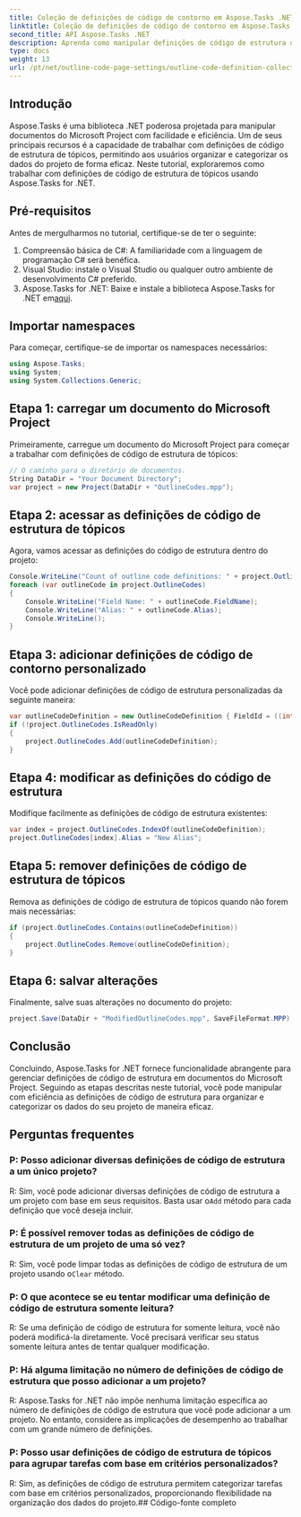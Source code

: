 ```yaml
---
title: Coleção de definições de código de contorno em Aspose.Tasks .NET
linktitle: Coleção de definições de código de contorno em Aspose.Tasks
second_title: API Aspose.Tasks .NET
description: Aprenda como manipular definições de código de estrutura de tópicos em documentos do Microsoft Project usando Aspose.Tasks for .NET. Categorização dos dados do seu projeto sem esforço.
type: docs
weight: 13
url: /pt/net/outline-code-page-settings/outline-code-definition-collection/
---
```

## Introdução
Aspose.Tasks é uma biblioteca .NET poderosa projetada para manipular documentos do Microsoft Project com facilidade e eficiência. Um de seus principais recursos é a capacidade de trabalhar com definições de código de estrutura de tópicos, permitindo aos usuários organizar e categorizar os dados do projeto de forma eficaz. Neste tutorial, exploraremos como trabalhar com definições de código de estrutura de tópicos usando Aspose.Tasks for .NET.
## Pré-requisitos
Antes de mergulharmos no tutorial, certifique-se de ter o seguinte:
1. Compreensão básica de C#: A familiaridade com a linguagem de programação C# será benéfica.
2. Visual Studio: instale o Visual Studio ou qualquer outro ambiente de desenvolvimento C# preferido.
3.  Aspose.Tasks for .NET: Baixe e instale a biblioteca Aspose.Tasks for .NET em[aqui](https://releases.aspose.com/tasks/net/).

## Importar namespaces
Para começar, certifique-se de importar os namespaces necessários:
```csharp
using Aspose.Tasks;
using System;
using System.Collections.Generic;

```
## Etapa 1: carregar um documento do Microsoft Project
Primeiramente, carregue um documento do Microsoft Project para começar a trabalhar com definições de código de estrutura de tópicos:
```csharp
// O caminho para o diretório de documentos.
String DataDir = "Your Document Directory";
var project = new Project(DataDir + "OutlineCodes.mpp");
```
## Etapa 2: acessar as definições de código de estrutura de tópicos
Agora, vamos acessar as definições do código de estrutura dentro do projeto:
```csharp
Console.WriteLine("Count of outline code definitions: " + project.OutlineCodes.Count);
foreach (var outlineCode in project.OutlineCodes)
{
	Console.WriteLine("Field Name: " + outlineCode.FieldName);
	Console.WriteLine("Alias: " + outlineCode.Alias);
	Console.WriteLine();
}
```
## Etapa 3: adicionar definições de código de contorno personalizado
Você pode adicionar definições de código de estrutura personalizadas da seguinte maneira:
```csharp
var outlineCodeDefinition = new OutlineCodeDefinition { FieldId = ((int)ExtendedAttributeTask.OutlineCode3).ToString("D"), Alias = "My Outline Code" };
if (!project.OutlineCodes.IsReadOnly)
{
    project.OutlineCodes.Add(outlineCodeDefinition);
}
```
## Etapa 4: modificar as definições do código de estrutura
Modifique facilmente as definições de código de estrutura existentes:
```csharp
var index = project.OutlineCodes.IndexOf(outlineCodeDefinition);
project.OutlineCodes[index].Alias = "New Alias";
```
## Etapa 5: remover definições de código de estrutura de tópicos
Remova as definições de código de estrutura de tópicos quando não forem mais necessárias:
```csharp
if (project.OutlineCodes.Contains(outlineCodeDefinition))
{
    project.OutlineCodes.Remove(outlineCodeDefinition);
}
```
## Etapa 6: salvar alterações
Finalmente, salve suas alterações no documento do projeto:
```csharp
project.Save(DataDir + "ModifiedOutlineCodes.mpp", SaveFileFormat.MPP);
```

## Conclusão
Concluindo, Aspose.Tasks for .NET fornece funcionalidade abrangente para gerenciar definições de código de estrutura em documentos do Microsoft Project. Seguindo as etapas descritas neste tutorial, você pode manipular com eficiência as definições de código de estrutura para organizar e categorizar os dados do seu projeto de maneira eficaz.
## Perguntas frequentes
### P: Posso adicionar diversas definições de código de estrutura a um único projeto?
 R: Sim, você pode adicionar diversas definições de código de estrutura a um projeto com base em seus requisitos. Basta usar o`Add` método para cada definição que você deseja incluir.
### P: É possível remover todas as definições de código de estrutura de um projeto de uma só vez?
 R: Sim, você pode limpar todas as definições de código de estrutura de um projeto usando o`Clear` método.
### P: O que acontece se eu tentar modificar uma definição de código de estrutura somente leitura?
R: Se uma definição de código de estrutura for somente leitura, você não poderá modificá-la diretamente. Você precisará verificar seu status somente leitura antes de tentar qualquer modificação.
### P: Há alguma limitação no número de definições de código de estrutura que posso adicionar a um projeto?
R: Aspose.Tasks for .NET não impõe nenhuma limitação específica ao número de definições de código de estrutura que você pode adicionar a um projeto. No entanto, considere as implicações de desempenho ao trabalhar com um grande número de definições.
### P: Posso usar definições de código de estrutura de tópicos para agrupar tarefas com base em critérios personalizados?
R: Sim, as definições de código de estrutura permitem categorizar tarefas com base em critérios personalizados, proporcionando flexibilidade na organização dos dados do projeto.## Código-fonte completo